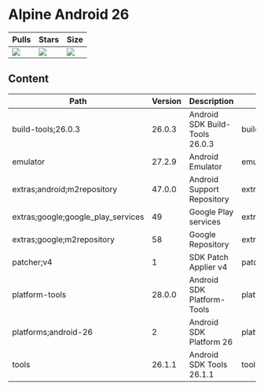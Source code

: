 # Alpine Android 26

| Pulls | Stars | Size |
| ----- | ----- | ---- |
| [![](https://img.shields.io/docker/pulls/alvrme/alpine-android.svg)](https://hub.docker.com/r/alvrme/alpine-android/) | [![](https://img.shields.io/docker/stars/alvrme/alpine-android.svg)](https://hub.docker.com/r/alvrme/alpine-android/) | [![](https://images.microbadger.com/badges/image/alvrme/alpine-android:android-26.svg)](https://microbadger.com/images/alvrme/alpine-android:android-26) |

## Content
Path                               | Version | Description                    | Location
-------                            | ------- | -------                        | -------
build-tools;26.0.3                 | 26.0.3  | Android SDK Build-Tools 26.0.3 | build-tools/26.0.3/
emulator                           | 27.2.9  | Android Emulator               | emulator/
extras;android;m2repository        | 47.0.0  | Android Support Repository     | extras/android/m2repository/
extras;google;google_play_services | 49      | Google Play services           | extras/google/google_play_services/
extras;google;m2repository         | 58      | Google Repository              | extras/google/m2repository/
patcher;v4                         | 1       | SDK Patch Applier v4           | patcher/v4/
platform-tools                     | 28.0.0  | Android SDK Platform-Tools     | platform-tools/
platforms;android-26               | 2       | Android SDK Platform 26        | platforms/android-26/
tools                              | 26.1.1  | Android SDK Tools 26.1.1       | tools/